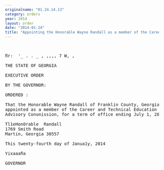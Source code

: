 ```yaml
---
originalname: "01.24.14.13"
category: orders
year: 2014
layout: order
date: "2014-01-24"
title: "Appointing the Honorable Wayne Randall as a member of the Career and Technical Education Advisory Commission"
---
```

<pre>
   

ﬁr:  '_ . . _ , ,,,, 7 W, ,

THE STATE OF GEORGIA

EXECUTIVE ORDER

BY THE GOVERNOR:

ORDERED :

That the Honorable Wayne Randall of Franklin County, Georgia, is
appointed as a member of the Career and Technical Education
Advisory Conunission, for a term of office ending July 1, 2015.

Tl1eHon0rable  Randall
1769 Smith Road
Martin, Georgia 30557

This twenty-fourth day of Janua1y, 2014

Yixaaaﬁa

GOVERNOR

</pre>
